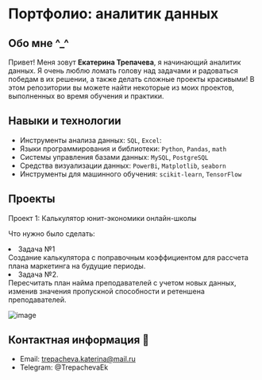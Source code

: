 # Портфолио: аналитик данных

## Обо мне ^_^

Привет! Меня зовут **Екатерина Трепачева**, я начинающий аналитик данных. 
Я очень люблю ломать голову над задачами и радоваться победам в их решении, а также делать сложные проекты красивыми!
В этом репозитории вы можете найти некоторые из моих проектов, выполненных во время обучения и практики.

## Навыки и технологии
- Инструменты анализа данных: ``SQL``, ``Excel``: 
- Языки программирования и библиотеки: ``Python``, ``Pandas``, ``math`` 
- Системы управления базами данных: ``MySQL``, ``PostgreSQL``
- Средства визуализации данных: ``PowerBi``, ``Matplotlib``, ``seaborn``
- Инструменты для машинного обучения: ``scikit-learn``, ``TensorFlow``

## Проекты
<p> Проект 1: Калькулятор юнит-экономики онлайн-школы</p>
<p>Что нужно было сделать:<p>

  <li>Задача №1</li>
  Создание калькулятора с поправочным коэффициентом для рассчета плана маркетинга на будущие периоды.

  <li>Задача №2.</li>
 Пересчитать план найма преподавателей с учетом новых данных, изменив значения пропускной способности и ретеншена преподавателей.
																							
![image](https://github.com/KaterinaTrepacheva/AD/assets/150717109/d7ffb357-5923-4e36-a5ec-5f4f185087df)




## Контактная информация 📩
- Email: trepacheva.katerina@mail.ru
- Telegram: @TrepachevaEk
